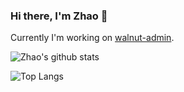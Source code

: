 ### Hi there, I'm Zhao 👋

Currently I'm working on [walnut-admin](https://github.com/Zhaocl1997/walnut-admin-template).

![Zhao's github stats](https://github-readme-stats.vercel.app/api?username=Zhaocl1997&show_icons=true&theme=vue)

![Top Langs](https://github-readme-stats.vercel.app/api/top-langs/?username=Zhaocl1997)

<!--
**Zhaocl1997/Zhaocl1997** is a ✨ _special_ ✨ repository because its `README.md` (this file) appears on your GitHub profile.

Here are some ideas to get you started:

- 🔭 I’m currently working on ...
- 🌱 I’m currently learning ...
- 👯 I’m looking to collaborate on ...
- 🤔 I’m looking for help with ...
- 💬 Ask me about ...
- 📫 How to reach me: ...
- 😄 Pronouns: ...
- ⚡ Fun fact: ...
-->
